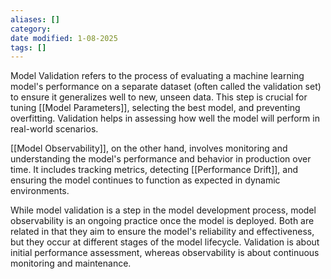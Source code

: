 ```yaml
---
aliases: []
category:
date modified: 1-08-2025
tags: []
---
```

Model Validation refers to the process of evaluating a machine learning model's performance on a separate dataset (often called the validation set) to ensure it generalizes well to new, unseen data. This step is crucial for tuning [[Model Parameters]], selecting the best model, and preventing overfitting. Validation helps in assessing how well the model will perform in real-world scenarios.

[[Model Observability]], on the other hand, involves monitoring and understanding the model's performance and behavior in production over time. It includes tracking metrics, detecting [[Performance Drift]], and ensuring the model continues to function as expected in dynamic environments.

While model validation is a step in the model development process, model observability is an ongoing practice once the model is deployed. Both are related in that they aim to ensure the model's reliability and effectiveness, but they occur at different stages of the model lifecycle. Validation is about initial performance assessment, whereas observability is about continuous monitoring and maintenance.